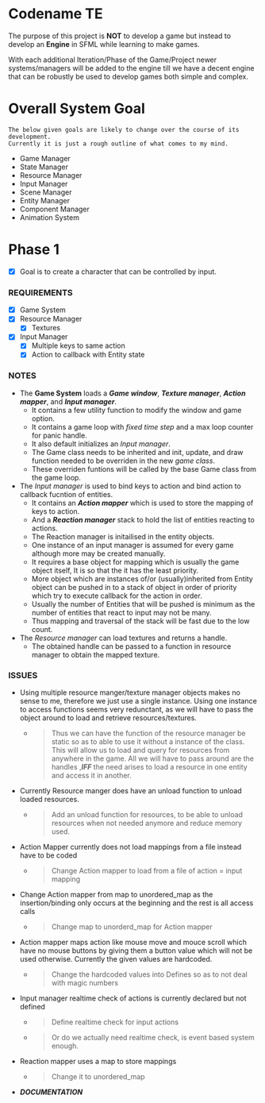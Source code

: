 # Codename TE

The purpose of this project is **NOT** to develop a game but instead to develop an **Engine** in SFML while learning to make games. 

With each additional Iteration/Phase of the Game/Project newer systems/managers will be added to the engine till we have a decent engine that can be robustly be used to develop games both simple and complex.

# Overall System Goal
    
    The below given goals are likely to change over the course of its development.  
    Currently it is just a rough outline of what comes to my mind.

- Game Manager
- State Manager
- Resource Manager
- Input Manager
- Scene Manager
- Entity Manager
- Component Manager
- Animation System

# **Phase 1**
- [x] Goal is to create a character that can be controlled by input.

### REQUIREMENTS
- [x] Game System
- [x] Resource Manager
  - [x] Textures
- [x] Input Manager
  - [x] Multiple keys to same action
  - [x] Action to callback with Entity state
### NOTES
  - The **Game System** loads a ***Game window***, ***Texture manager***, ***Action mapper***, and ***Input manager***.
    - It contains a few utility function to modify the window and game option.
    - It contains a game loop with *fixed time step* and a max loop counter for panic handle.
    - It also default initializes an *Input manager*.
    - The Game class needs to be inherited and init, update, and draw function needed to be overriden in the new *game class*.
    - These overriden funtions will be called by the base Game class from the game loop.
  - The *Input manager* is used to bind keys to action and bind action to callback fucntion of entities.
    - It contains an ***Action mapper*** which is used to store the mapping of keys to action.
    - And a ***Reaction manager*** stack to hold the list of entities reacting to actions.
    - The Reaction manager is initailised in the entity objects.
    - One instance of an input manager is assumed for every game although more may be created manually.
    - It requires a base object for mapping which is usually the game object itself, It is so that the it has the least priority.
    - More object which are instances of/or (usually)inherited from Entity object can be pushed in to a stack of object in order of priority which try to execute callback for the action in order.
    - Usually the number of Entities that will be pushed is minimum as the number of entities that react to input may not be many.
    - Thus mapping and traversal of the stack will be fast due to the low count.
  - The *Resource manager* can load textures and returns a handle.
    - The obtained handle can be passed to a function in resource manager to obtain the mapped texture.
### ISSUES
  - Using multiple resource manger/texture manager objects makes no sense to me, therefore we just use a single instance. Using one instance to access functions seems very redunctant, as we will have to pass the object around to load and retrieve resources/textures. 
    - >Thus we can have the function of the resource manager be static so as to able to use it without a instance of the class. This will allow us to load and query for resources from anywhere in the game. All we will have to pass around are the handles ,***IFF*** the need arises to load a resource in one entity and access it in another.
  - Currently Resource manger does have an unload function to unload loaded resources.
    - >Add an unload function for resources, to be able to unload resources when not needed anymore and reduce memory used.
  - Action Mapper currently does not load mappings from a file instead have to be coded
    - >Change Action mapper to load from a file of action = input mapping
  - Change Action mapper from map to unordered_map as the insertion/binding only occurs at the beginning and the rest is all access calls
    - >Change map to unorderd_map for Action mapper
  - Action mapper maps action like mouse move and mouce scroll which have no mouse buttons by giving them a button value which will not be used otherwise. Currently the given values are hardcoded.
    - >Change the hardcoded values into Defines so as to not deal with magic numbers
  - Input manager realtime check of actions is currently declared but not defined
    - >Define realtime check for input actions
    - >Or do we actually need realtime check, is event based system enough.
  - Reaction mapper uses a map to store mappings
    - >Change it to unordered_map
  - ***DOCUMENTATION***




